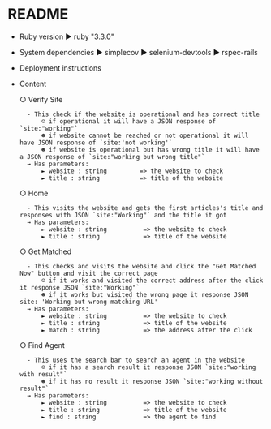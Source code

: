 # README

* Ruby version
    ► ruby "3.3.0"
* System dependencies
    ► simplecov
    ► selenium-devtools
    ► rspec-rails

* Deployment instructions

* Content
  
    ○ Verify Site
  
        - This check if the website is operational and has correct title
            ☺ if operational it will have a JSON response of `site:"working"`
            ☻ if website cannot be reached or not operational it will have JSON response of `site:'not working'`
            ☻ if website is operational but has wrong title it will have a JSON response of `site:"working but wrong title"`
        ↔ Has parameters:
            ► website : string         => the website to check
            ► title : string           => title of the website

    ○ Home
  
        - This visits the website and gets the first articles's title and responses with JSON `site:"Working"` and the title it got
        ↔ Has parameters:
            ► website : string          => the website to check
            ► title : string            => title of the website

    ○ Get Matched
  
        - This checks and visits the website and click the "Get Matched Now" button and visit the correct page
            ☺ if it works and visited the correct address after the click it response JSON `site:"Working"`
            ☻ if it works but visited the wrong page it response JSON site: 'Working but wrong matching URL'
        ↔ Has parameters:
            ► website : string          => the website to check
            ► title : string            => title of the website
            ► match : string            => the address after the click
    ○ Find Agent
  
        - This uses the search bar to search an agent in the website
            ☺ if it has a search result it response JSON `site:"working with result"`
            ☻ if it has no result it response JSON `site:"working without result"`
        ↔ Has parameters:
            ► website : string          => the website to check
            ► title : string            => title of the website
            ► find : string             => the agent to find
